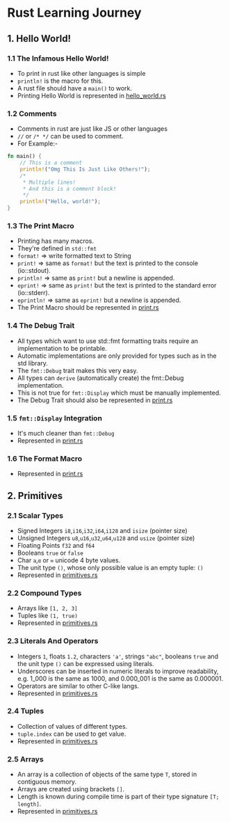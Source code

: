 # Rust Learning Journey

## 1. Hello World!

### 1.1 The Infamous Hello World!

- To print in rust like other languages is simple
- `println!` is the macro for this.
- A rust file should have a `main()` to work.
- Printing Hello World is represented in [hello_world.rs](src/hello_world.rs)

### 1.2 Comments

- Comments in rust are just like JS or other languages
- `//` or `/* */` can be used to comment.
- For Example:-

```rust
fn main() {
    // This is a comment
    println!("Omg This Is Just Like Others!");
    /*
     * Multiple lines!
     * And this is a comment block!
     */
    println!("Hello, world!");
}
```

### 1.3 The Print Macro

- Printing has many macros.
- They're defined in `std::fmt`
- `format!` => write formatted text to String
- `print!` => same as `format!` but the text is printed to the console (io::stdout).
- `println!` => same as `print!` but a newline is appended.
- `eprint!` => same as `print!` but the text is printed to the standard error (io::stderr).
- `eprintln!` => same as `eprint!` but a newline is appended.
- The Print Macro should be represented in [print.rs](src/print.rs)

### 1.4 The Debug Trait

- All types which want to use std::fmt formatting traits require an implementation to be printable.
- Automatic implementations are only provided for types such as in the std library.
- The `fmt::Debug` trait makes this very easy.
- All types can `derive` (automatically create) the fmt::Debug implementation.
- This is not true for `fmt::Display` which must be manually implemented.
- The Debug Trait should also be represented in [print.rs](src/print.rs)

### 1.5 `fmt::Display` Integration

- It's much cleaner than `fmt::Debug`
- Represented in [print.rs](src/print.rs)

### 1.6 The Format Macro

- Represented in [print.rs](src/print.rs)

## 2. Primitives

### 2.1 Scalar Types

- Signed Integers `i8`,`i16`,`i32`,`i64`,`i128` and `isize` (pointer size)
- Unsigned Integers `u8`,`u16`,`u32`,`u64`,`u128` and `usize` (pointer size)
- Floating Points `f32` and `f64`
- Booleans `true` or `false`
- Char `a`,`α` or `∞` unicode 4 byte values.
- The unit type `()`, whose only possible value is an empty tuple: `()`
- Represented in [primitives.rs](src/primitives.rs)

### 2.2 Compound Types

- Arrays like `[1, 2, 3]`
- Tuples like `(1, true)`
- Represented in [primitives.rs](src/primitives.rs)

### 2.3 Literals And Operators

- Integers `1`, floats `1.2`, characters `'a'`, strings `"abc"`, booleans `true` and the unit type `()` can be expressed
  using literals.
- Underscores can be inserted in numeric literals to improve readability, e.g. 1_000 is the same as 1000, and 0.000_001
  is the same as 0.000001.
- Operators are similar to other C-like langs.
- Represented in [primitives.rs](src/primitives.rs)

### 2.4 Tuples

- Collection of values of different types.
- `tuple.index` can be used to get value.
- Represented in [primitives.rs](src/primitives.rs)

### 2.5 Arrays

- An array is a collection of objects of the same type `T`, stored in contiguous memory.
- Arrays are created using brackets `[]`.
- Length is known during compile time is part of their type signature `[T; length]`.
- Represented in [primitives.rs](src/primitives.rs)